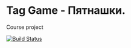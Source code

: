 # Tag Game - Пятнашки.

Сourse project

[![Build Status](https://travis-ci.org/Nikita-ip916/Fifteen.svg?branch=master)](https://travis-ci.org/Nikita-ip916/Fifteen)
